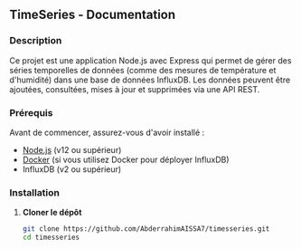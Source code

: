 ## TimeSeries - Documentation

### Description
Ce projet est une application Node.js avec Express qui permet de gérer des séries temporelles de données (comme des mesures de température et d'humidité) dans une base de données InfluxDB. Les données peuvent être ajoutées, consultées, mises à jour et supprimées via une API REST.

### Prérequis
Avant de commencer, assurez-vous d'avoir installé :
- [Node.js](https://nodejs.org/) (v12 ou supérieur)
- [Docker](https://www.docker.com/) (si vous utilisez Docker pour déployer InfluxDB)
- InfluxDB (v2 ou supérieur)

### Installation

1. **Cloner le dépôt**
   ```bash
   git clone https://github.com/AbderrahimAISSA7/timesseries.git
   cd timesseries

